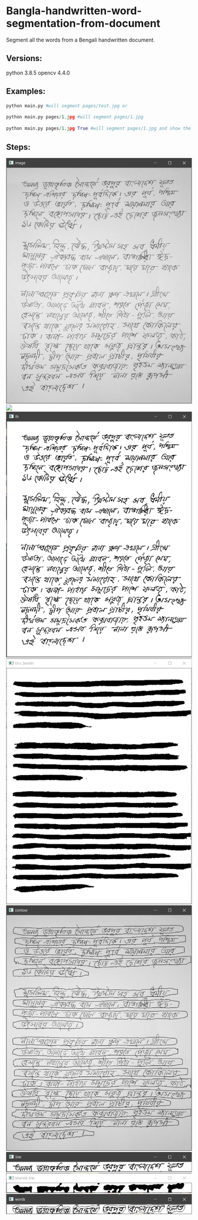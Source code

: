 # Bangla-handwritten-word-segmentation-from-document
Segment all the words from a Bengali handwritten document.

## Versions:
python 3.8.5
opencv 4.4.0

## Examples:
```python
python main.py #will segment pages/test.jpg or
```
```python
python main.py pages/1.jpg #will segment pages/1.jpg
```
```python
python main.py pages/1.jpg True #will segment pages/1.jpg and show the stages
```

## Steps:
![](steps/0.png)
![](steps/1.png)
![](steps/2.png)
![](steps/3.png)
![](steps/4.png)
![](steps/5.png)
![](steps/6.png)
![](steps/7.png)
